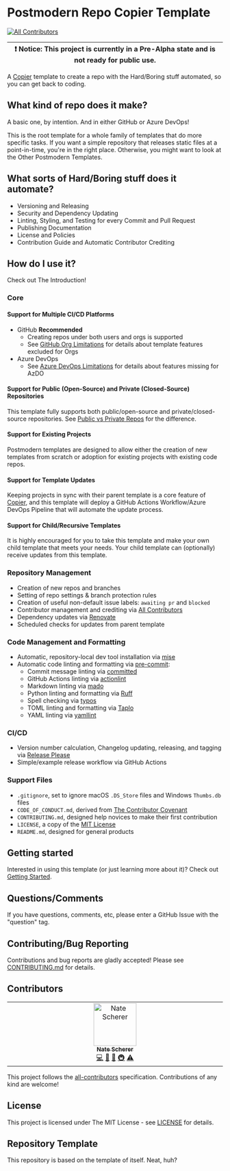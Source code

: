 # Postmodern Repo Copier Template

[![All Contributors](https://img.shields.io/github/all-contributors/natescherer/postmodern-repo-copiertemplate?color=ee8449&style=flat-square)](#contributors)

<!-- prettier-ignore-start -->
| :exclamation: Notice: This project is currently in a Pre-Alpha state and is not ready for public use. |
| ----------------------------------------------------------------------------------------------------- |

A [Copier](https://github.com/copier-org/copier) template to create a repo with the Hard/Boring stuff automated, so you can get back to coding.

## What kind of repo does it make?

A basic one, by intention. And in either GitHub or Azure DevOps!

This is the root template for a whole family of templates that do more specific tasks. If you want a simple repository that releases static files at a point-in-time, you're in the right place. Otherwise, you might want to look at the Other Postmodern Templates.

## What sorts of Hard/Boring stuff does it automate?

- Versioning and Releasing
- Security and Dependency Updating
- Linting, Styling, and Testing for every Commit and Pull Request
- Publishing Documentation
- License and Policies
- Contribution Guide and Automatic Contributor Crediting

## How do I use it?

Check out The Introduction!

### Core

#### Support for Multiple CI/CD Platforms

- GitHub **Recommended**
  - Creating repos under both users and orgs is supported
  - See [GitHub Org Limitations](docs/github_org_limitations.md) for details about template features excluded for Orgs
- Azure DevOps
  - See [Azure DevOps Limitations](docs/azure_devops_limitations.md) for details about features missing for AzDO

#### Support for Public (Open-Source) and Private (Closed-Source) Repositories

This template fully supports both public/open-source and private/closed-source repositories. See [Public vs Private Repos](docs/public_vs_private_repos.md) for the difference.

#### Support for Existing Projects

Postmodern templates are designed to allow either the creation of new templates from scratch or adoption for existing projects with existing code repos.

#### Support for Template Updates

Keeping projects in sync with their parent template is a core feature of [Copier](https://github.com/copier-org/copier), and this template will deploy a GitHub Actions Workflow/Azure DevOps Pipeline that will automate the update process.

#### Support for Child/Recursive Templates

It is highly encouraged for you to take this template and make your own child template that meets your needs. Your child template can (optionally) receive updates from this template.

### Repository Management

- Creation of new repos and branches
- Setting of repo settings & branch protection rules
- Creation of useful non-default issue labels: `awaiting pr` and `blocked`
- Contributor management and crediting via [All Contributors](https://allcontributors.org/)
- Dependency updates via [Renovate](https://github.com/marketplace/renovate/)
- Scheduled checks for updates from parent template

### Code Management and Formatting

- Automatic, repository-local dev tool installation via [mise](https://github.com/jdx/mise)
- Automatic code linting and formatting via [pre-commit](https://github.com/pre-commit/pre-commit):
  - Commit message linting via [committed](https://github.com/crate-ci/committed)
  - GitHub Actions linting via [actionlint](https://github.com/rhysd/actionlint)
  - Markdown linting via [mado](https://github.com/akiomik/mado)
  - Python linting and formatting via [Ruff](https://github.com/astral-sh/ruff)
  - Spell checking via [typos](https://github.com/crate-ci/typos)
  - TOML linting and formatting via [Taplo](https://github.com/tamasfe/taplo)
  - YAML linting via [yamllint](https://github.com/adrienverge/yamllint)

### CI/CD

- Version number calculation, Changelog updating, releasing, and tagging via [Release Please](https://github.com/googleapis/release-please)
- Simple/example release workflow via GitHub Actions

### Support Files

- `.gitignore`, set to ignore macOS `.DS_Store` files and Windows `Thumbs.db` files
- `CODE_OF_CONDUCT.md`, derived from [The Contributor Covenant](https://www.contributor-covenant.org/)
- `CONTRIBUTING.md`, designed help novices to make their first contribution
- `LICENSE`, a copy of the [MIT License](https://choosealicense.com/licenses/mit/)
- `README.md`, designed for general products

## Getting started

Interested in using this template (or just learning more about it)? Check out [Getting Started](docs/getting_started.md).

## Questions/Comments

If you have questions, comments, etc, please enter a GitHub Issue with the "question" tag.

## Contributing/Bug Reporting

Contributions and bug reports are gladly accepted! Please see [CONTRIBUTING.md](CONTRIBUTING.md) for details.

## Contributors

<!-- spell-checker:disable -->
<!-- ALL-CONTRIBUTORS-LIST:START - Do not remove or modify this section -->
<!-- prettier-ignore-start -->
<!-- markdownlint-disable -->
<table>
  <tbody>
    <tr>
      <td align="center" valign="top" width="14.28%"><a href="https://github.com/natescherer"><img src="https://avatars.githubusercontent.com/u/376408?v=4?s=100" width="100px;" alt="Nate Scherer"/><br /><sub><b>Nate Scherer</b></sub></a><br /><a href="#code-natescherer" title="Code">💻</a> <a href="#maintenance-natescherer" title="Maintenance">🚧</a> <a href="#doc-natescherer" title="Documentation">📖</a> <a href="#infra-natescherer" title="Infrastructure (Hosting, Build-Tools, etc)">🚇</a> <a href="#test-natescherer" title="Tests">⚠️</a></td>
    </tr>
  </tbody>
</table>

<!-- markdownlint-restore -->
<!-- prettier-ignore-end -->

<!-- ALL-CONTRIBUTORS-LIST:END -->
<!-- spell-checker:enable -->

This project follows the [all-contributors](https://allcontributors.org) specification.
Contributions of any kind are welcome!

## License

This project is licensed under The MIT License - see [LICENSE](LICENSE) for details.

## Repository Template

This repository is based on the template of itself. Neat, huh?
